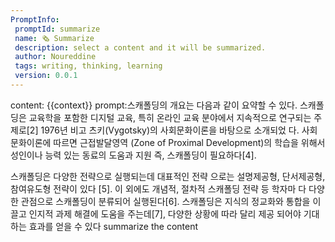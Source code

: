 ```yaml
---
PromptInfo:
 promptId: summarize
 name: 🗞️ Summarize 
 description: select a content and it will be summarized.
 author: Noureddine
 tags: writing, thinking, learning
 version: 0.0.1
---
```

content: 
{{context}}
prompt:스캐폴딩의 개요는 다음과 같이 요약할 수 있다. 스캐폴딩은 교육학을 포함한 디지털 교육, 특히 온라인 교육 분야에서 지속적으로 연구되는 주제로[2] 1976년 비고 츠키(Vygotsky)의 사회문화이론을 바탕으로 소개되었 다. 
사회문화이론에 따르면 근접발달영역 (Zone of Proximal Development)의 학습을 위해서 성인이나 능력 있는 동료의 도움과 지원 즉, 스캐폴딩이 필요하다[4]. 

스캐폴딩은 다양한 전략으로 실행되는데 대표적인 전략 으로는 설명제공형, 단서제공형, 참여유도형 전략이 있다 [5]. 이 외에도 개념적, 절차적 스캐폴딩 전략 등 학자마 다 다양한 관점으로 스캐폴딩이 분류되어 실행된다[6]. 스캐폴딩은 지식의 정교화와 통합을 이끌고 인지적 과제 해결에 도움을 주는데[7], 다양한 상황에 따라 달리 제공 되어야 기대하는 효과를 얻을 수 있다
summarize the content


